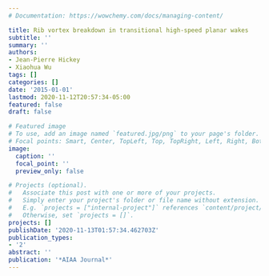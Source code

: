 ```yaml
---
# Documentation: https://wowchemy.com/docs/managing-content/

title: Rib vortex breakdown in transitional high-speed planar wakes
subtitle: ''
summary: ''
authors:
- Jean-Pierre Hickey
- Xiaohua Wu
tags: []
categories: []
date: '2015-01-01'
lastmod: 2020-11-12T20:57:34-05:00
featured: false
draft: false

# Featured image
# To use, add an image named `featured.jpg/png` to your page's folder.
# Focal points: Smart, Center, TopLeft, Top, TopRight, Left, Right, BottomLeft, Bottom, BottomRight.
image:
  caption: ''
  focal_point: ''
  preview_only: false

# Projects (optional).
#   Associate this post with one or more of your projects.
#   Simply enter your project's folder or file name without extension.
#   E.g. `projects = ["internal-project"]` references `content/project/deep-learning/index.md`.
#   Otherwise, set `projects = []`.
projects: []
publishDate: '2020-11-13T01:57:34.462703Z'
publication_types:
- '2'
abstract: ''
publication: '*AIAA Journal*'
---
```

